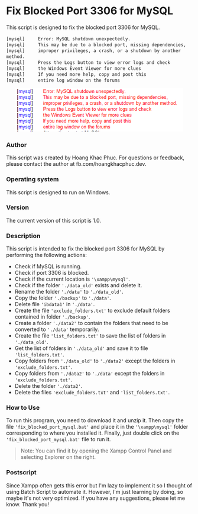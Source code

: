 # Fix Blocked Port 3306 for MySQL
This script is designed to fix the blocked port 3306 for MySQL.

    [mysql] 	Error: MySQL shutdown unexpectedly.
    [mysql] 	This may be due to a blocked port, missing dependencies, 
    [mysql] 	improper privileges, a crash, or a shutdown by another method.
    [mysql] 	Press the Logs button to view error logs and check
    [mysql] 	the Windows Event Viewer for more clues
    [mysql] 	If you need more help, copy and post this
    [mysql] 	entire log window on the forums

<p align="center">
  <img src="./bug.png" alt="bug" />
</p>

### Author
This script was created by Hoang Khac Phuc. For questions or feedback, please contact the author at fb.com/hoangkhacphuc.dev.

### Operating system
This script is designed to run on Windows.

### Version
The current version of this script is 1.0.

### Description
This script is intended to fix the blocked port 3306 for MySQL by performing the following actions:

- Check if MySQL is running.
- Check if port 3306 is blocked.
- Check if the current location is `'\xampp\mysql'`.
- Check if the folder `'./data_old'` exists and delete it.
- Rename the folder `'./data'` to `'./data_old'`.
- Copy the folder `'./backup'` to `'./data'`.
- Delete file `'ibdata1'` in `'./data'`.
- Create the file `'exclude_folders.txt'` to exclude default folders contained in folder `'./backup'`.
- Create a folder `'./data2'` to contain the folders that need to be converted to `'./data'` temporarily.
- Create the file `'list_folders.txt'` to save the list of folders in `'./data_old'`.
- Get the list of folders in `'./data_old'` and save it to file `'list_folders.txt'`.
- Copy folders from `'./data_old'` to `'./data2'` except the folders in `'exclude_folders.txt'`.
- Copy folders from `'./data2'` to `'./data'` except the folders in `'exclude_folders.txt'`.
- Delete the folder `'./data2'`.
- Delete the files `'exclude_folders.txt'` and `'list_folders.txt'`.

### How to Use
To run this program, you need to download it and unzip it. Then copy the file `'fix_blocked_port_mysql.bat'` and place it in the `'\xampp\mysql'` folder corresponding to where you installed it. Finally, just double click on the `'fix_blocked_port_mysql.bat'` file to run it.

>Note: You can find it by opening the Xampp Control Panel and selecting Explorer on the right.

### Postscript
Since Xampp often gets this error but I'm lazy to implement it so I thought of using Batch Script to automate it. However, I'm just learning by doing, so maybe it's not very optimized. If you have any suggestions, please let me know. Thank you!